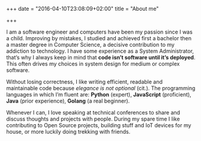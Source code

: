 +++
date = "2016-04-10T23:08:09+02:00"
title = "About me"

+++

I am a software engineer and computers have been my passion since I was a child. Improving by mistakes, I studied
and achieved first a bachelor then a master degree in Computer Science, a decisive contribution to my addiction to
technology. I have some experience as a System Administrator, that’s why I always keep in mind that **code isn’t
software until it’s deployed**. This often drives my choices in system design for medium or complex software.

Without losing correctness, I like writing efficient, readable and maintainable code because *elegance is not optional* (cit.).
The programming languages in which I’m fluent are: **Python** (expert), **JavaScript** (proficient), **Java** (prior experience),
**Golang** (a real beginner).

Whenever I can, I love speaking at technical conferences to share and discuss thoughts and projects with people.
During my spare time I like contributing to Open Source projects, building stuff and IoT devices for my house,
or more luckily doing trekking with friends.
